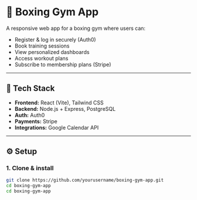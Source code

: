 # 🥊 Boxing Gym App

A responsive web app for a boxing gym where users can:
- Register & log in securely (Auth0)
- Book training sessions
- View personalized dashboards
- Access workout plans
- Subscribe to membership plans (Stripe)

---

## 🚀 Tech Stack
- **Frontend:** React (Vite), Tailwind CSS  
- **Backend:** Node.js + Express, PostgreSQL  
- **Auth:** Auth0  
- **Payments:** Stripe  
- **Integrations:** Google Calendar API  

---

## ⚙️ Setup

### 1. Clone & install
```bash
git clone https://github.com/yourusername/boxing-gym-app.git
cd boxing-gym-app
cd boxing-gym-app
